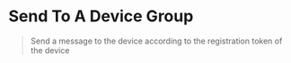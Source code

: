 # Send To A Device Group
> Send a message to the device according to the registration token of the device